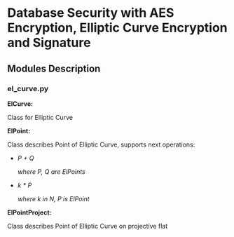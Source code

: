 # Database Security with AES Encryption, Elliptic Curve Encryption and Signature

## Modules Description

### el_curve.py

**ElCurve:**

Class for Elliptic Curve

**ElPoint:**

Class describes Point of Elliptic Curve, supports next operations:
- *P + Q* 
    
    *where P, Q are ElPoints*
- *k \* P*

    *where k in N, P is ElPoint*

**ElPointProject:**

Class describes Point of Elliptic Curve on projective flat